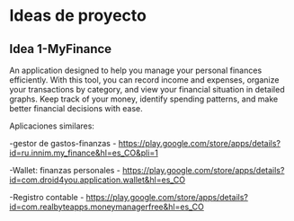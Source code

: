 # Ideas de proyecto

## Idea 1-MyFinance

An application designed to help you manage your personal finances efficiently. With this tool, you can record income and expenses, organize your transactions by category, and view your financial situation in detailed graphs. Keep track of your money, identify spending patterns, and make better financial decisions with ease.

Aplicaciones similares:

-gestor de gastos-finanzas - https://play.google.com/store/apps/details?id=ru.innim.my_finance&hl=es_CO&pli=1

-Wallet: finanzas personales - https://play.google.com/store/apps/details?id=com.droid4you.application.wallet&hl=es_CO

-Registro contable - https://play.google.com/store/apps/details?id=com.realbyteapps.moneymanagerfree&hl=es_CO

